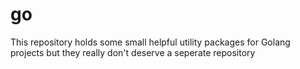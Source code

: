 # go

This repository holds some small helpful utility packages for Golang projects but they really don't deserve a seperate repository
